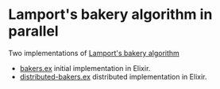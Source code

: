 # Lamport's bakery algorithm in parallel
Two implementations of [Lamport's bakery algorithm](https://en.wikipedia.org/wiki/Lamport's_bakery_algorithm)
+ [bakers.ex](https://github.com/DjGusaas/bakers-algorithm/blob/master/src/bakers.ex) initial implementation in Elixir.
+ [distributed-bakers.ex](https://github.com/DjGusaas/bakers-algorithm/blob/master/src/distributed-bakers.ex) distributed implementation in Elixir.
